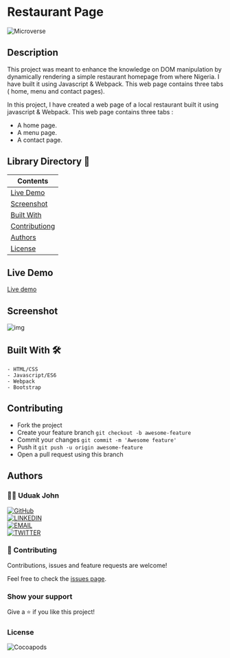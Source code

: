 # Restaurant Page

![Microverse](https://img.shields.io/badge/-Microverse-6F23FF?style=for-the-badge)

## Description

This project was meant to enhance the knowledge on DOM manipulation by dynamically rendering a simple restaurant homepage from where Nigeria. I have built it using Javascript & Webpack. This web page contains three tabs ( home, menu and contact pages).

In this project, I have created a web page of a local restaurant built it using javascript & Webpack. This web page contains three tabs :

- A home page.
- A menu page.
- A contact page.

## Library Directory 📙

| Contents                    |
| --------------------------- |
| [Live Demo](#live-demo)     |
| [Screenshot](#screenshot)   |
| [Built With](#built-with-🛠) |
| [Contributiong](#contributing🛠) |
| [Authors](#authors)         |
| [License](#license)         |

## Live Demo

[Live demo]()

## Screenshot

![img](./)

## Built With 🛠

```
- HTML/CSS
- Javascript/ES6
- Webpack
- Bootstrap
```

## Contributing

- Fork the project
- Create your feature branch `git checkout -b awesome-feature`
- Commit your changes `git commit -m 'Awesome feature'`
- Push it `git push -u origin awesome-feature`
- Open a pull request using this branch

## Authors

### 👨‍💻 Uduak John

[![GitHub](https://img.shields.io/badge/-GitHub-000?style=for-the-badge&logo=GitHub&logoColor=white)](https://github.com/udberg) <br>
[![LINKEDIN](https://img.shields.io/badge/-LINKEDIN-0077B5?style=for-the-badge&logo=Linkedin&logoColor=white)]() <br>
[![EMAIL](https://img.shields.io/badge/-EMAIL-D14836?style=for-the-badge&logo=Mail.Ru&logoColor=white)](mailto:udberg@icloud.com) <br>
[![TWITTER](https://img.shields.io/badge/-TWITTER-1DA1F2?style=for-the-badge&logo=Twitter&logoColor=white)](https://twitter.com/juduak_)

### 🤝 Contributing

Contributions, issues and feature requests are welcome!

Feel free to check the [issues page]().

### Show your support

Give a ⭐️ if you like this project!

### License

![Cocoapods](https://img.shields.io/cocoapods/l/AFNetworking?color=red&style=for-the-badge)

